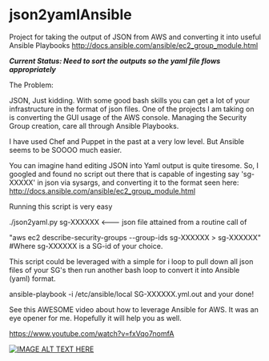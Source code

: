 # json2yamlAnsible
Project for taking the output of JSON from AWS and converting it into useful Ansible Playbooks http://docs.ansible.com/ansible/ec2_group_module.html

***Current Status: Need to sort the outputs so the yaml file flows appropriately***

The Problem:

JSON, Just kidding. With some good bash skills you can get a lot of your infrastructure in the format of json files. One of the projects I am
taking on is converting the GUI usage of the AWS console. Managing the Security Group creation, care all through Ansible Playbooks.

I have used Chef and Puppet in the past at a very low level. But Ansible seems to be SOOOO much easier.

You can imagine hand editing JSON into Yaml output is quite tiresome. So, I googled and found no script out there that is capable
of ingesting say 'sg-XXXXX' in json via sysargs, and converting it to the format seen here:
http://docs.ansible.com/ansible/ec2_group_module.html


Running this script is very easy

./json2yaml.py sg-XXXXXX  <--- json file attained from a routine call of

"aws ec2 describe-security-groups --group-ids sg-XXXXXX > sg-XXXXXX" #Where sg-XXXXXX is a SG-id of your choice.

This script could be leveraged with a simple for i loop to pull down all json files of your SG's then run another bash loop to convert it into Ansible (yaml) format.

ansible-playbook -i /etc/ansible/local SG-XXXXXX.yml.out and your done!

See this AWESOME video about how to leverage Ansible for AWS. It was an eye opener for me. Hopefully it will help you as well.

https://www.youtube.com/watch?v=fxVqo7nomfA

[![IMAGE ALT TEXT HERE](https://img.youtube.com/vi/fxVqo7nomfA/0.jpg)](https://www.youtube.com/watch?v=fxVqo7nomfA)

